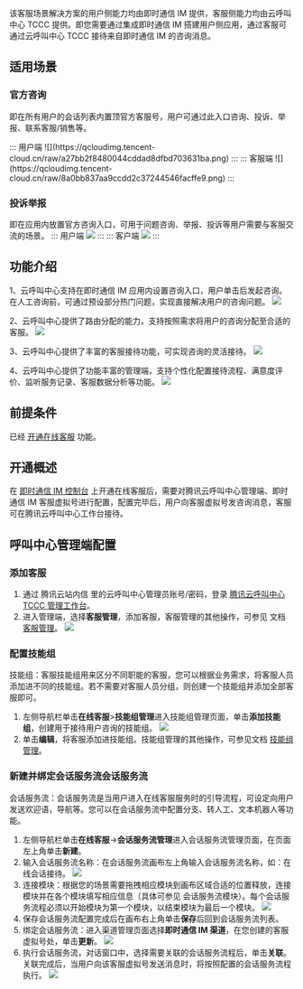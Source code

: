 该客服场景解决方案的用户侧能力均由即时通信 IM 提供，客服侧能力均由云呼叫中心 TCCC 提供。即您需要通过集成即时通信 IM 搭建用户侧应用，通过客服可通过云呼叫中心 TCCC 接待来自即时通信 IM 的咨询消息。
## 适用场景
### 官方咨询
即在所有用户的会话列表内置顶官方客服号，用户可通过此入口咨询、投诉、举报、联系客服/销售等。

<dx-tabs>
::: 用户端
![](https://qcloudimg.tencent-cloud.cn/raw/a27bb2f8480044cddad8dfbd703631ba.png)
:::
::: 客服端
![](https://qcloudimg.tencent-cloud.cn/raw/8a0bb837aa9ccdd2c37244546facffe9.png)
:::
</dx-tabs>


### 投诉举报
即在应用内放置官方咨询入口，可用于问题咨询、举报、投诉等用户需要与客服交流的场景。
<dx-tabs>
::: 用户端
![](https://qcloudimg.tencent-cloud.cn/raw/2f47826cd985ba9748b2191c7cc13394.png)
:::
::: 客户端
![](https://qcloudimg.tencent-cloud.cn/raw/05dd3b2e958c6ce97d0afc9e2e5b27ad.png)
:::
</dx-tabs>

## 功能介绍
1、云呼叫中心支持在即时通信 IM 应用内设置咨询入口，用户单击后发起咨询。
在人工咨询前，可通过预设部分热门问题，实现直接解决用户的咨询问题。
![](https://qcloudimg.tencent-cloud.cn/raw/3689bbc38f484642c31947b0a1225606.png)

2、云呼叫中心提供了路由分配的能力，支持按照需求将用户的咨询分配至合适的客服。
![](https://qcloudimg.tencent-cloud.cn/raw/a4a6036fa45bfe8bb70b95661f9540da.png)

3、云呼叫中心提供了丰富的客服接待功能，可实现咨询的灵活接待。
![](https://qcloudimg.tencent-cloud.cn/raw/01b648b768164f650e340442a06ea84b.png)

4、云呼叫中心提供了功能丰富的管理端，支持个性化配置接待流程、满意度评价、监听服务记录、客服数据分析等功能。
![](https://qcloudimg.tencent-cloud.cn/raw/0aaebcbd88da5d5264642219b3a37aad.png)

## 前提条件
已经 [开通在线客服](https://cloud.tencent.com/document/product/269/79100) 功能。

## 开通概述
在 [即时通信 IM 控制台](https://console.cloud.tencent.com/im) 上开通在线客服后，需要对腾讯云呼叫中心管理端、即时通信 IM 客服虚拟号进行配置，配置完毕后，用户向客服虚拟号发咨询消息，客服可在腾讯云呼叫中心工作台接待。

## 呼叫中心管理端配置

### 添加客服
1. 通过 腾讯云站内信 里的云呼叫中心管理员账号/密码，登录 [腾讯云呼叫中心 TCCC 管理工作台](https://cloud.tencent.com/document/product/679/73497#logintccc)。
2. 进入管理端，选择**客服管理**，添加客服，客服管理的其他操作，可参见 文档 [客服管理](https://cloud.tencent.com/document/product/679/73528)。
![](https://qcloudimg.tencent-cloud.cn/raw/48e8d9ccfe31530ba57ea62b743c7793.png)

###  配置技能组
技能组：客服技能组用来区分不同职能的客服，您可以根据业务需求，将客服人员添加进不同的技能组。若不需要对客服人员分组，则创建一个技能组并添加全部客服即可。
1. 左侧导航栏单击**在线客服**>**技能组管理**进入技能组管理页面，单击**添加技能组**，创建用于接待用户咨询的技能组。
![](https://qcloudimg.tencent-cloud.cn/raw/004e8ffd5d495e1caf3660b2960d46a6.png)
2. 单击**编辑**，将客服添加进技能组。技能组管理的其他操作，可参见文档 [技能组管理](https://cloud.tencent.com/document/product/679/76159)。

### 新建并绑定会话服务流会话服务流
会话服务流：会话服务流是当用户进入在线客服服务时的引导流程，可设定向用户发送欢迎语，导航等。您可以在会话服务流中配置分支、转人工、文本机器人等功能。

1. 左侧导航栏单击**在线客服**->**会话服务流管理**进入会话服务流管理页面，在页面左上角单击**新建**。
2. 输入会话服务流名称：在会话服务流画布左上角输入会话服务流名称，如：在线会话接待。
![](https://qcloudimg.tencent-cloud.cn/raw/5da581f9fcb988e828b8b21117e7d91c.png)
3. 连接模块：根据您的场景需要拖拽相应模块到画布区域合适的位置释放，连接模块并在各个模块填写相应信息（具体可参见 会话服务流模块）。每个会话服务流程必须以开始模块为第一个模块，以结束模块为最后一个模块。
![](https://qcloudimg.tencent-cloud.cn/raw/81b3c7f975d6f5f7090c265356a2231d.png)
4. 保存会话服务流配置完成后在画布右上角单击**保存**后回到会话服务流列表。
5. 绑定会话服务流：进入渠道管理页面选择**即时通信 IM 渠道**，在您创建的客服虚拟号处，单击**更新**。
![](https://qcloudimg.tencent-cloud.cn/raw/73a13eee7e54dac242010385b142b354.png)
6. 执行会话服务流，对话窗口中，选择需要关联的会话服务流程后，单击**关联**。关联完成后，当用户向该客服虚拟号发送消息时，将按照配置的会话服务流程执行。
![](https://qcloudimg.tencent-cloud.cn/raw/982daa2b4011e693162f7ee461bea69a.png)
